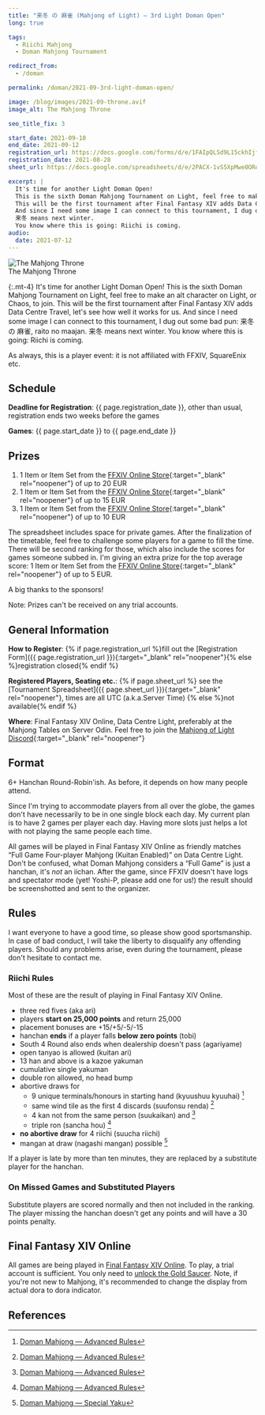 ```yaml
---
title: "来冬 の 麻雀 (Mahjong of Light) — 3rd Light Doman Open"
long: true

tags:
  - Riichi Mahjong
  - Doman Mahjong Tournament

redirect_from: 
  - /doman

permalink: /doman/2021-09-3rd-light-doman-open/

image: /blog/images/2021-09-throne.avif
image_alt: The Mahjong Throne

seo_title_fix: 3

start_date: 2021-09-10
end_date: 2021-09-12
registration_url: https://docs.google.com/forms/d/e/1FAIpQLSd9L15ckhIjfVP4qf44KGoS6v5_PtPV2ik-dAKLd_x_iJY-sw/viewform?usp=sf_link
registration_date: 2021-08-28
sheet_url: https://docs.google.com/spreadsheets/d/e/2PACX-1vS5XpMwe0ORqzwe95RdprTgyXqyeXz0ZIunmgT9SPu_jYn4ovK-IztXoP3G1t4LRnoNdYSGq2FdxZml/pubhtml

excerpt: |
  It's time for another Light Doman Open!
  This is the sixth Doman Mahjong Tournament on Light, feel free to make an alt character on Light, or Chaos, to join.
  This will be the first tournament after Final Fantasy XIV adds Data Centre Travel, let's see how well it works for us.
  And since I need some image I can connect to this tournament, I dug out some bad pun: 来冬 の 麻雀, raitou no maajan.
  来冬 means next winter.
  You know where this is going: Riichi is coming.
audio:
  date: 2021-07-12
---
```

<script type="application/ld+json">
{
  "@context": "https://schema.org",
  "@type": "SportsEvent",
  "name": "{{ page.title }}",
  "url": "{{ page.url }}",
  "sport": "Riichi Mahjong",
  "startDate": "{{ page.start_date }}",
  "endDate": "{{ page.end_date }}",
  "location": {
    "@type": "VirtualLocation",
    "name": "Final Fantasy XIV Online",
    "disambiguatingDescription": "Server Odin, Datacenter Light",
    "url": "https://eu.finalfantasyxiv.com/"
  },
  "image": "{{ page.image | absolute_url }}",
  "description": "{{ page.excerpt }}.",
  "eventStatus": "https://schema.org/EventScheduled",
  "eventAttendanceMode": "https://schema.org/OnlineEventAttendanceMode",
  "isAccessibleForFree": true,
  "organizer": {
    "@type": "Person",
    "url": "https://0xreki.de/about-me/",
    "name": "quốc Thái “0xReki” Chung"
  },
  "potentialAction": {
    "@type": "JoinAction",
    "url": "{{ page.registration_url }}",
    "name": "Registration Form",
    "event": { "id": "{{ page.url }}" },
    "endTime": "{{ page.registration_date }}"
  }
}
</script>

<picture>
  <source srcset="{{ '/blog/images/xs/2021-09-throne.avif' | prepend: site.static_url | absolute_url }}" media="(max-width: 575.96px)" type="image/avif">
  <source srcset="{{ '/blog/images/xs/2021-09-throne.webp' | prepend: site.static_url | absolute_url }}" media="(max-width: 575.96px)" type="image/webp">
  <source srcset="{{ '/blog/images/xs/2021-09-throne.png' | prepend: site.static_url | absolute_url }}" media="(max-width: 575.96px)" type="image/jpeg">
  <source srcset="{{ '/blog/images/2021-09-throne.avif' | prepend: site.static_url | absolute_url }}" media="(min-width: 576px)" type="image/avif">
  <source srcset="{{ '/blog/images/2021-09-throne.webp' | prepend: site.static_url | absolute_url }}" media="(min-width: 576px)" type="image/webp">
  <source srcset="{{ '/blog/images/2021-09-throne.png' | prepend: site.static_url | absolute_url }}" media="(min-width: 576px)" type="image/png">
  <img loading="lazy" class="my-2" src="{{ '/blog/images/2021-09-throne.webp' | prepend: site.static_url | absolute_url }}" alt="The Mahjong Throne" title="The Mahjong Throne">
  <figcaption class="text-center">The Mahjong Throne</figcaption>
</picture>

{:.mt-4}
It's time for another Light Doman Open!
This is the sixth Doman Mahjong Tournament on Light, feel free to make an alt character on Light, or Chaos, to join.
This will be the first tournament after Final Fantasy XIV adds Data Centre Travel,
let's see how well it works for us.
And since I need some image I can connect to this tournament, I dug out some bad pun: 来冬 の 麻雀, raito no maajan.
来冬 means next winter.
You know where this is going: Riichi is coming.

As always, this is a player event: it is not affiliated with FFXIV, SquareEnix etc.

## Schedule

**Deadline for Registration**: {{ page.registration_date }}, other than usual, registration ends two weeks before the games

**Games**: {{ page.start_date }} to {{ page.end_date }}

## Prizes

1. 1 Item or Item Set from the [FFXIV Online Store](https://store.finalfantasyxiv.com/ffxivstore){:target="_blank" rel="noopener"} of up to 20 EUR
2. 1 Item or Item Set from the [FFXIV Online Store](https://store.finalfantasyxiv.com/ffxivstore){:target="_blank" rel="noopener"} of up to 15 EUR
3. 1 Item or Item Set from the [FFXIV Online Store](https://store.finalfantasyxiv.com/ffxivstore){:target="_blank" rel="noopener"} of up to 10 EUR

The spreadsheet includes space for private games.
After the finalization of the timetable, feel free to challenge some players for a game to fill the time.
There will be second ranking for those, which also include the scores for games someone subbed in.
I'm giving an extra prize for the top average score: 1 Item or Item Set from the [FFXIV Online Store](https://store.finalfantasyxiv.com/ffxivstore){:target="_blank" rel="noopener"} of up to 5 EUR.

A big thanks to the sponsors!

Note: Prizes can't be received on any trial accounts.

## General Information

**How to Register**: {% if page.registration_url %}fill out the
[Registration Form]({{ page.registration_url }}){:target="_blank" rel="noopener"}{% else %}registration closed{% endif %}

**Registered Players, Seating etc.**: {% if page.sheet_url %} see the
[Tournament Spreadsheet]({{ page.sheet_url }}){:target="_blank" rel="noopener"}, times are all UTC (a.k.a.Server Time) {% else %}not available{% endif %}

**Where**: Final Fantasy XIV Online, Data Centre Light, preferably at the Mahjong Tables on Server Odin. Feel free to join the [Mahjong of Light Discord](https://discord.gg/nUSfJ2Q){:target="_blank" rel="noopener"}

## Format

6+ Hanchan Round-Robin'ish.
As before, it depends on how many people attend.

Since I'm trying to accommodate players from all over the globe, the games don't have necessarily to be in one single block each day.
My current plan is to have 2 games per player each day.
Having more slots just helps a lot with not playing the same people each time.

All games will be played in Final Fantasy XIV Online as friendly matches “Full Game Four-player Mahjong (Kuitan Enabled)” on Data Centre Light.
Don't be confused, what Doman Mahjong considers a “Full Game” is just a hanchan, it's *not* an iichan.
After the game, since FFXIV doesn't have logs and spectator mode (yet! Yoshi-P, please add one for us!) the result should be screenshotted and sent to the organizer.

## Rules

I want everyone to have a good time, so please show good sportsmanship.
In case of bad conduct, I will take the liberty to disqualify any offending players.
Should any problems arise, even during the tournament, please don't hesitate to contact me.

### Riichi Rules

Most of these are the result of playing in Final Fantasy XIV Online.

- three red fives (aka ari)
- players **start on 25,000 points** and return 25,000
- placement bonuses are +15/+5/-5/-15
- hanchan **ends** if a player falls **below zero points** (tobi)
- South 4 Round also ends when dealership doesn't pass (agariyame)
- open tanyao is allowed (kuitan ari)
- 13 han and above is a kazoe yakuman
- cumulative single yakuman
- double ron allowed, no head bump
- abortive draws for
  - 9 unique terminals/honours in starting hand (kyuushuu kyuuhai) [^advanced-doman-rules]
  - same wind tile as the first 4 discards (suufonsu renda) [^advanced-doman-rules]
  - 4 kan not from the same person (suukaikan) and [^advanced-doman-rules]
  - triple ron (sancha hou) [^advanced-doman-rules]
- **no abortive draw** for 4 riichi (suucha riichi)
- mangan at draw (nagashi mangan) possible [^special-yaku]

If a player is late by more than ten minutes, they are replaced by a substitute player for the hanchan.

### On Missed Games and Substituted Players

Substitute players are scored normally and then not included in the ranking. The
player missing the hanchan doesn't get any points and will have a 30 points
penalty.

## Final Fantasy XIV Online

All games are being played in [Final Fantasy XIV Online](https://www.finalfantasyxiv.com/).
To play, a trial account is sufficient. You only need to
[unlock the Gold Saucer](https://ffxiv.consolegameswiki.com/wiki/It_Could_Happen_to_You).
Note, if you're not new to Mahjong, it's recommended to change the display from actual dora to dora indicator.

## References

[^advanced-doman-rules]: [Doman Mahjong — Advanced Rules](https://na.finalfantasyxiv.com/lodestone/playguide/contentsguide/goldsaucer/doman-mahjong/special_rule/)
[^special-yaku]: [Doman Mahjong — Special Yaku](https://na.finalfantasyxiv.com/lodestone/playguide/contentsguide/goldsaucer/doman-mahjong/yaku_list/#anchor_005)
